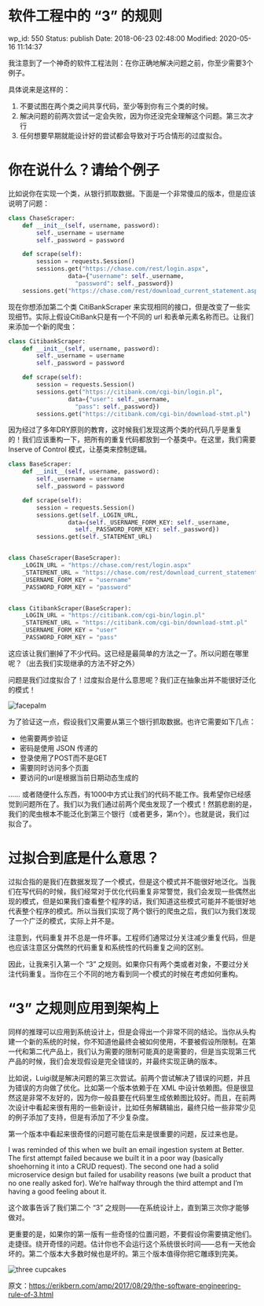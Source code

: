 # 软件工程中的 “3” 的规则


wp_id: 550
Status: publish
Date: 2018-06-23 02:48:00
Modified: 2020-05-16 11:14:37


我注意到了一个神奇的软件工程法则：在你正确地解决问题之前，你至少需要3个例子。

具体说来是这样的：

1. 不要试图在两个类之间共享代码，至少等到你有三个类的时候。
2. 解决问题的前两次尝试一定会失败，因为你还没完全理解这个问题。第三次才行
3. 任何想要早期就能设计好的尝试都会导致对于巧合情形的过度拟合。

# 你在说什么？请给个例子

比如说你在实现一个类，从银行抓取数据。下面是一个非常傻瓜的版本，但是应该说明了问题：

```py
class ChaseScraper:
    def __init__(self, username, password):
        self._username = username
        self._password = password

    def scrape(self):
    	session = requests.Session()
        sessions.get("https://chase.com/rest/login.aspx",
	             data={"username": self._username,
		           "password": self._password})
	sessions.get("https://chase.com/rest/download_current_statement.aspx")
```

现在你想添加第二个类 CitiBankScraper 来实现相同的接口，但是改变了一些实现细节。实际上假设CitiBank只是有一个不同的 url 和表单元素名称而已。让我们来添加一个新的爬虫：

```py
class CitibankScraper:
    def __init__(self, username, password):
        self._username = username
        self._password = password

    def scrape(self):
    	session = requests.Session()
        sessions.get("https://citibank.com/cgi-bin/login.pl",
	             data={"user": self._username,
		           "pass": self._password})
        sessions.get("https://citibank.com/cgi-bin/download-stmt.pl")
```

因为经过了多年DRY原则的教育，这时候我们发现这两个类的代码几乎是重复的！我们应该重构一下，把所有的重复代码都放到一个基类中。在这里，我们需要Inserve of Control 模式，让基类来控制逻辑。

```py
class BaseScraper:
    def __init__(self, username, password):
        self._username = username
        self._password = password

    def scrape(self):
    	session = requests.Session()
        sessions.get(self._LOGIN_URL,
	             data={self._USERNAME_FORM_KEY: self._username,
		           self._PASSWORD_FORM_KEY: self._password})
        sessions.get(self._STATEMENT_URL)


class ChaseScraper(BaseScraper):
    _LOGIN_URL = "https://chase.com/rest/login.aspx"
    _STATEMENT_URL = "https://chase.com/rest/download_current_statement.aspx"
    _USERNAME_FORM_KEY = "username"
    _PASSWORD_FORM_KEY = "password"


class CitibankScraper(BaseScraper):
    _LOGIN_URL = "https://citibank.com/cgi-bin/login.pl"
    _STATEMENT_URL = "https://citibank.com/cgi-bin/download-stmt.pl"
    _USERNAME_FORM_KEY = "user"
    _PASSWORD_FORM_KEY = "pass"
```

这应该让我们删掉了不少代码。这已经是最简单的方法之一了。所以问题在哪里呢？（出去我们实现继承的方法不好之外）

问题是我们过度拟合了！过度拟合是什么意思呢？我们正在抽象出并不能很好泛化的模式！

![facepalm](https://erikbern.com/assets/facepalm.jpg)

为了验证这一点，假设我们又需要从第三个银行抓取数据。也许它需要如下几点：

- 他需要两步验证
- 密码是使用 JSON 传递的
- 登录使用了POST而不是GET
- 需要同时访问多个页面
- 要访问的url是根据当前日期动态生成的


…… 或者随便什么东西，有1000中方式让我们的代码不能工作。我希望你已经感觉到问题所在了。我们以为我们通过前两个爬虫发现了一个模式！然鹅悲剧的是，我们的爬虫根本不能泛化到第三个银行（或者更多，第n个）。也就是说，我们过拟合了。


# 过拟合到底是什么意思？

过拟合指的是我们在数据发现了一个模式，但是这个模式并不能很好地泛化。当我们在写代码的时候，我们经常对于优化代码重复非常警觉，我们会发现一些偶然出现的模式，但是如果我们查看整个程序的话，我们知道这些模式可能并不能很好地代表整个程序的模式。所以当我们实现了两个银行的爬虫之后，我们以为我们发现了一个广泛的模式，实际上并不是。

注意到，代码重复并不总是一件坏事。工程师们通常过分关注减少重复代码，但是也应该注意区分偶然的代码重复和系统性的代码重复之间的区别。

因此，让我来引入第一个 “3” 之规则。如果你只有两个类或者对象，不要过分关注代码重复。当你在三个不同的地方看到同一个模式的时候在考虑如何重构。


# “3” 之规则应用到架构上

同样的推理可以应用到系统设计上，但是会得出一个非常不同的结论。当你从头构建一个新的系统的时候，你不知道他最终会被如何使用，不要被假设所限制。在第一代和第二代产品上，我们认为需要的限制可能真的是需要的，但是当实现第三代产品的时候，我们会发现假设是完全错误的，并最终实现正确的版本。

比如说，Luigi就是解决问题的第三次尝试。前两个尝试解决了错误的问题，并且为错误的方向做了优化。比如第一个版本依赖于在 XML 中设计依赖图。但是很显然这是非常不友好的，因为你一般县要在代码里生成依赖图比较好。而且，在前两次设计中看起来很有用的一些新设计，比如任务解耦输出，最终只给一些非常少见的例子添加了支持，但是有添加了不少复杂度。

第一个版本中看起来很奇怪的问题可能在后来是很重要的问题，反过来也是。



I was reminded of this when we built an email ingestion system at Better. The first attempt failed because we built it in a poor way (basically shoehorning it into a CRUD request). The second one had a solid microservice design but failed for usability reasons (we built a product that no one really asked for). We’re halfway through the third attempt and I’m having a good feeling about it.

这个故事告诉了我们第二个 “3” 之规则——在系统设计上，直到第三次你才能够做对。


更重要的是，如果你的第一版有一些奇怪的位置问题，不要假设你需要搞定他们。走捷径。绕开奇怪的问题。估计你也不会运行这个系统很长时间——总有一天他会坏的。第二个版本大多数时候也是坏的。第三个版本值得你把它雕琢到完美。

![three cupcakes](https://erikbern.com/assets/three-cupcakes.jpg)

原文：https://erikbern.com/amp/2017/08/29/the-software-engineering-rule-of-3.html